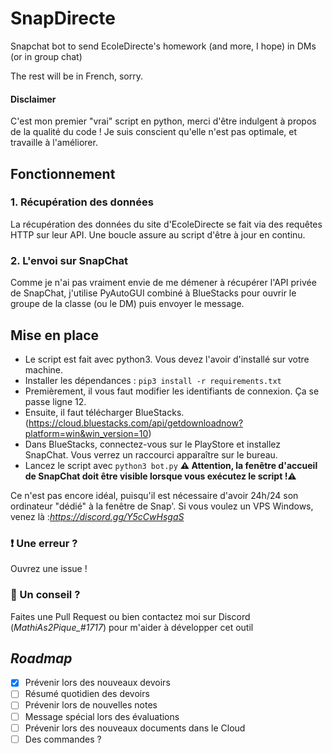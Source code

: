 # SnapDirecte
Snapchat bot to send EcoleDirecte's homework (and more, I hope) in DMs (or in group chat)

The rest will be in French, sorry.

#### Disclaimer
C'est mon premier "vrai" script en python, merci d'être indulgent à propos de la qualité du code ! Je suis conscient qu'elle n'est pas optimale, et travaille à l'améliorer.

## Fonctionnement
### 1. Récupération des données
La récupération des données du site d'EcoleDirecte se fait via des requêtes HTTP sur leur API. Une boucle assure au script d'être à jour en continu.

### 2. L'envoi sur SnapChat
Comme je n'ai pas vraiment envie de me démener à récupérer l'API privée de SnapChat, j'utilise PyAutoGUI combiné à BlueStacks pour ouvrir le groupe de la classe (ou le DM) puis envoyer le message.


## Mise en place
- Le script est fait avec python3. Vous devez l'avoir d'installé sur votre machine.<br />
- Installer les dépendances : `pip3 install -r requirements.txt`<br />
- Premièrement, il vous faut modifier les identifiants de connexion. Ça se passe ligne 12.<br />
- Ensuite, il faut télécharger BlueStacks. (https://cloud.bluestacks.com/api/getdownloadnow?platform=win&win_version=10)<br />
- Dans BlueStacks, connectez-vous sur le PlayStore et installez SnapChat. Vous verrez un raccourci apparaître sur le bureau.<br />
- Lancez le script avec `python3 bot.py`
**⚠️ Attention, la fenêtre d'accueil de SnapChat doit être visible lorsque vous exécutez le script !⚠️**<br />

Ce n'est pas encore idéal, puisqu'il est nécessaire d'avoir 24h/24 son ordinateur "dédié" à la fenêtre de Snap'. Si vous voulez un VPS Windows, venez là :*https://discord.gg/Y5cCwHsgaS*


### ❗ Une erreur  ?
Ouvrez une issue !

### 💞 Un conseil ?
Faites une Pull Request ou bien contactez moi sur Discord (*MathiAs2Pique_#1717*) pour m'aider à développer cet outil


## *Roadmap*

- [x] Prévenir lors des nouveaux devoirs<br />
- [ ] Résumé quotidien des devoirs<br />
- [ ] Prévenir lors de nouvelles notes<br />
- [ ] Message spécial lors des évaluations<br />
- [ ] Prévenir lors des nouveaux documents dans le Cloud<br />
- [ ] Des commandes ?
